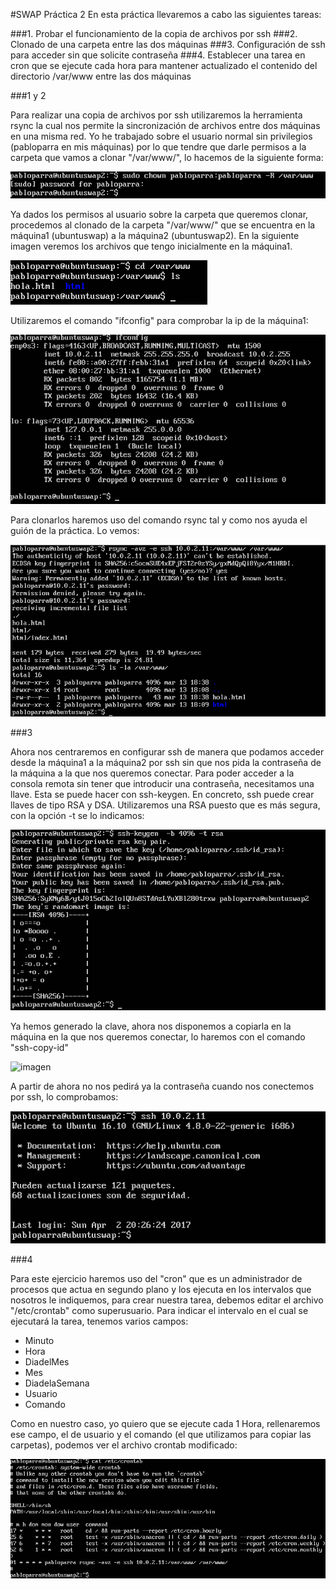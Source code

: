 #SWAP    Práctica 2
En esta práctica llevaremos a cabo las siguientes tareas:

###1. Probar el funcionamiento de la copia de archivos por ssh
###2. Clonado de una carpeta entre las dos máquinas
###3. Configuración de ssh para acceder sin que solicite contraseña
###4. Establecer una tarea en cron que se ejecute cada hora para mantener actualizado el contenido del directorio /var/www entre las dos máquinas

###1 y 2

Para realizar una copia de archivos por ssh utilizaremos la herramienta rsync la cual nos permite la sincronización
de archivos entre dos máquinas en una misma red. Yo he trabajado sobre el usuario normal sin privilegios 
(pabloparra en mis máquinas) por lo que tendre que darle permisos a la carpeta que vamos a clonar "/var/www/", lo
hacemos de la siguiente forma:

![imagen](https://github.com/PabloParra95/SWAP17/blob/master/Practica2/permisos_carpeta.png)

Ya dados los permisos al usuario sobre la carpeta que queremos clonar, procedemos al clonado de la carpeta 
"/var/www/" que se encuentra en la máquina1 (ubuntuswap) a la máquina2 (ubuntuswap2).
En la siguiente imagen veremos los archivos que tengo inicialmente en la máquina1.

![imagen](https://github.com/PabloParra95/SWAP17/blob/master/Practica2/carpeta_a_clonar_m1.png)

Utilizaremos el comando "ifconfig" para comprobar la ip de la máquina1:

![imagen](https://github.com/PabloParra95/SWAP17/blob/master/Practica2/ifconfig.png)

Para clonarlos haremos uso del comando rsync tal y como nos ayuda el guión de la práctica. Lo vemos:

![imagen](https://github.com/PabloParra95/SWAP17/blob/master/Practica2/clonacion_carpeta.png)

###3

Ahora nos centraremos en configurar ssh de manera que podamos acceder desde la máquina1 a la máquina2 por ssh sin
que nos pida la contraseña de la máquina a la que nos queremos conectar.
Para poder acceder a la consola remota sin tener que introducir una contraseña, necesitamos una llave. Esta se
puede hacer con ssh-keygen. En concreto, ssh puede crear llaves de tipo RSA y DSA. Utilizaremos una RSA puesto que 
es más segura, con la opción -t se lo indicamos:

![imagen](https://github.com/PabloParra95/SWAP17/blob/master/Practica2/generar_claves.png)

Ya hemos generado la clave, ahora nos disponemos a copiarla en la máquina en la que nos queremos conectar, lo
haremos con el comando "ssh-copy-id"

![imagen](https://github.com/PabloParra95/SWAP17/blob/master/Practica2/copia_de_constrase%C3%B1as.png)

A partir de ahora no nos pedirá ya la contraseña cuando nos conectemos por ssh, lo comprobamos:

![imagen](https://github.com/PabloParra95/SWAP17/blob/master/Practica2/conexion_ssh.png)

###4 

Para este ejercicio haremos uso del "cron" que es un administrador de procesos que actua en segundo plano y los 
ejecuta en los intervalos que nosotros le indiquemos, para crear nuestra tarea, debemos editar el archivo
"/etc/crontab" como superusuario. Para indicar el intervalo en el cual se ejecutará la tarea, tenemos varios 
campos:

* Minuto
* Hora
* DiadelMes
* Mes
* DiadelaSemana
* Usuario
* Comando

Como en nuestro caso, yo quiero que se ejecute cada 1 Hora, rellenaremos ese campo, el de usuario y el comando (el
que utilizamos para copiar las carpetas), podemos ver el archivo crontab modificado:

![imagen](https://github.com/PabloParra95/SWAP17/blob/master/Practica2/archivo_crontab.png)



